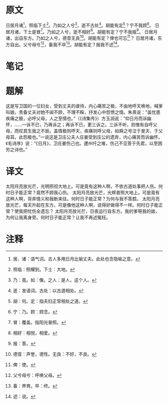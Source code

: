 # 原文
日居月诸[^1]，照临下土[^2]。乃如之人兮[^3]，逝不古处[^4]。胡能有定[^5]？宁不我顾[^6]。
日居月诸，下土是冒[^7]。乃如之人兮，逝不相好[^8]。胡能有定？宁不我报[^9]。
日居月诸，出自东方。乃如之人兮，德音无良[^10]。胡能有定？俾也可忘[^11]？
日居月诸，东方自出。父兮母兮[^12]，畜我不卒[^13]。胡能有定？报我不述[^14]。
# 笔记

# 题解
这是写卫国的一位妇女，受到丈夫的虐待，内心痛苦之极，不由地呼天唤地，喊爹叫娘，责备丈夫对她不闻不顾，不理不睬，抒发心中怨愤之情。朱熹说：“盖忧患疾痛之极，必呼父母，人之至情也。”（《诗集传》）方玉润说：“仰日月而诉幽怀，……一诉不已，乃再诉之；再诉不已，更三诉之。三诉不听，则惟有自呼父母，而叹其生我之不辰。盖情极则呼天，疾痛则呼父母，如舜之号泣于旻天、于父母耳。此怨极也。”一说这是卫庄公夫人庄姜受到庄公的遗弃，内心痛苦而诉幽怀。《毛诗序》说：“《日月》，卫庄姜伤己也。遭州吁之难，伤己不见答于先君，以至困穷之诗也。”
# 译文
太阳月亮放光芒，光明照彻大地上。可是竟有这种人啊，不依古道处事把人伤。何时日子能正常？竟然不顾我心伤。
太阳月亮放光芒，光辉普照大地上。可是竟有这种人啊，背弃情义和我断来往。何时日子能正常？为何与我不答腔。
太阳月亮放光芒，每天升起在东方。可是像他这种人啊，说得好做得不一样。何时日子能正常？使我把忧伤全遗忘？
太阳月亮放光芒，日夜运行自东方。我的爹呀我的娘，为何让我离身旁。何时日子能正常？让我不再述冤枉。
# 注释

[^1]: 居、诸：语气词。古人多用日月比喻丈夫。此处也含隐喻之意。
[^2]: 照临：照耀到。下土：大地。
[^3]: 乃：竟。如：像。之人：是人，这个人。
[^4]: 逝：发语词。古处：以古道相处。
[^5]: 胡：何。定：指夫妇正常相处之道。
[^6]: 宁：乃。顾：顾念。
[^7]: 冒：覆盖。指阳光普照。
[^8]: 相好：相悦，相爱。
[^9]: 报：答。
[^10]: 德音：声誉，德性。无良：不好，不良。
[^11]: 俾：使。
[^12]: 父兮母兮：呼唤父母。
[^13]: 畜：养育。卒：终。
[^14]: 述：说。